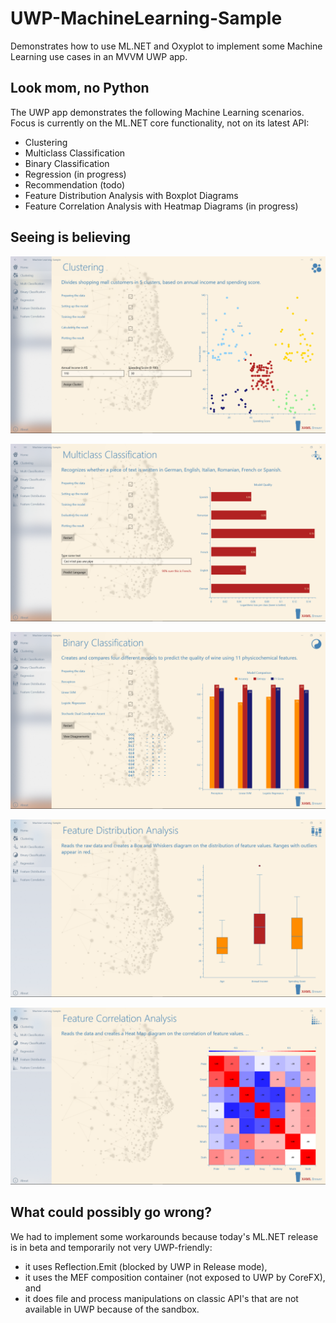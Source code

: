 # UWP-MachineLearning-Sample
Demonstrates how to use ML.NET and Oxyplot to implement some Machine Learning use cases in an MVVM UWP app. 

## Look mom, no Python
The UWP app demonstrates the following Machine Learning scenarios. Focus is currently on the ML.NET core functionality, not on its latest API:
* Clustering
* Multiclass Classification
* Binary Classification
* Regression (in progress)
* Recommendation (todo)
* Feature Distribution Analysis with Boxplot Diagrams
* Feature Correlation Analysis with Heatmap Diagrams (in progress)

## Seeing is believing

![Screenshot](Assets/Clustering.png?raw=true)

![Screenshot](Assets/MulticlassClassification.png?raw=true)

![Screenshot](Assets/BinaryClassification.png?raw=true)

![Screenshot](Assets/BoxPlot.png?raw=true)

![Screenshot](Assets/HeatMap.png?raw=true)

## What could possibly go wrong?
We had to implement some workarounds because today's ML.NET release is in beta and temporarily not very UWP-friendly: 
* it uses Reflection.Emit (blocked by UWP in Release mode), 
* it uses the MEF composition container (not exposed to UWP by CoreFX), and
* it does file and process manipulations on classic API's that are not available in UWP because of the sandbox.
